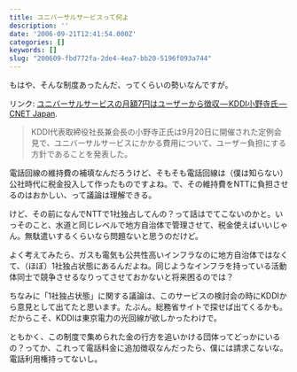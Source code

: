 ```yaml
---
title: ユニバーサルサービスって何よ
description: ''
date: '2006-09-21T12:41:54.000Z'
categories: []
keywords: []
slug: "200609-fbd772fa-2de4-4ea7-bb20-5196f093a744"
---
```

もはや、そんな制度あったんだ、ってくらいの勢いなんですが。

リンク: [ユニバーサルサービスの月額7円はユーザーから徴収 — KDDI小野寺氏 — CNET Japan](http://japan.cnet.com/news/com/story/0,2000056021,20238427,00.htm "ユニバーサルサービスの月額7円はユーザーから徴収--KDDI小野寺氏 - CNET Japan").

> KDDI代表取締役社長兼会長の小野寺正氏は9月20日に開催された定例会見で、ユニバーサルサービスにかかる費用について、ユーザー負担にする方針であることを発表した。

電話回線の維持費の補填なんだろうけど、そもそも電話回線は（僕は知らない）公社時代に税金投入して作ったものですよね。で、その維持費をNTTに負担させるのはおかしい、って議論は理解できる。

けど、その前になんでNTTで1社独占してんの？って話はでてこないのかと。いっそのこと、水道と同じレベルで地方自治体で管理させて、税金使えばいいじゃん。無駄遣いするくらいなら問題ないと思うのだけど。

よく考えてみたら、ガスも電気も公共性高いインフラなのに地方自治体ではなくて、（ほぼ）1社独占状態にあるんだよね。同じようなインフラを持っている活動体同士で競争させるなりってさせておかないと将来困るのでは？

ちなみに「1社独占状態」に関する議論は、このサービスの検討会の時にKDDIから意見として出てたと思います。たぶん。総務省サイトで探せば出てくるかも。  
だからこそ、KDDIは東京電力の光回線が欲しかったわけで。

ともかく、この制度で集められた金の行方を追いかける団体ってどっかにいるの？ってか、これって電話料金に追加徴収なんだったら、僕には請求こないな。電話利用権持ってないし。
